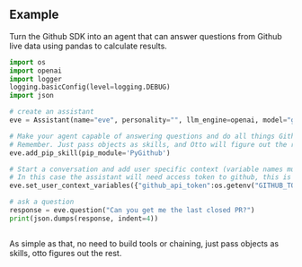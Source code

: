 ## Example

Turn the Github SDK into an agent that can answer questions from Github live data using pandas to calculate results.

```Python
import os
import openai
import logger
logging.basicConfig(level=logging.DEBUG)
import json

# create an assistant
eve = Assistant(name="eve", personality="", llm_engine=openai, model="gpt-4-1106-preview")

# Make your agent capable of answering questions and do all things Github, by simply passing the sdk module
# Remember. Just pass objects as skills, and Otto will figure out the rest. 
eve.add_pip_skill(pip_module='PyGithub')

# Start a conversation and add user specific context (variable names must be interpretable, Otto will take care of the rest)
# In this case the assistant will need access token to github, this is so you can pass context dynamically (solving for multitenancy)
eve.set_user_context_variables({"github_api_token":os.getenv("GITHUB_TOKEN")}) 

# ask a question
response = eve.question("Can you get me the last closed PR?")
print(json.dumps(response, indent=4))



```

As simple as that, no need to build tools or chaining, just pass objects as skills, otto figures out the rest.

